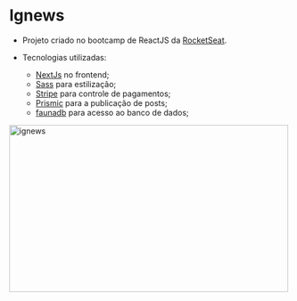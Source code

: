 
# Ignews
- Projeto criado no bootcamp de ReactJS da [RocketSeat](https://www.rocketseat.com.br/).
- Tecnologias utilizadas:

    - [NextJs](https://nextjs.org/) no frontend;
    - [Sass](https://sass-lang.com/) para estilização;
    - [Stripe](http://stripe.com/) para controle de pagamentos;
    - [Prismic](https://www.prismic.io/) para a publicação de posts;
    - [faunadb](https://fauna.com/) para acesso ao banco de dados;

<img src="./public/images/ignews.gif" alt="ignews" width="500" height="300"/>

</br>